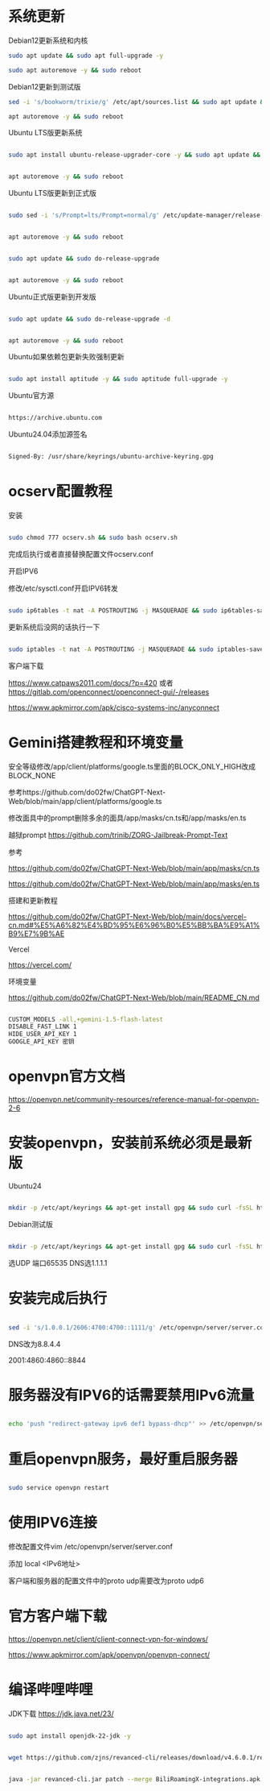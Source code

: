 # 系统更新
Debian12更新系统和内核
```bash
sudo apt update && sudo apt full-upgrade -y
```
```bash
sudo apt autoremove -y && sudo reboot
```
Debian12更新到测试版
```bash
sed -i 's/bookworm/trixie/g' /etc/apt/sources.list && sudo apt update && sudo apt full-upgrade -y -y
```
```bash
apt autoremove -y && sudo reboot
```
Ubuntu LTS版更新系统
```bash

sudo apt install ubuntu-release-upgrader-core -y && sudo apt update && sudo do-release-upgrade

```
```bash

apt autoremove -y && sudo reboot

```
Ubuntu LTS版更新到正式版
```bash

sudo sed -i 's/Prompt=lts/Prompt=normal/g' /etc/update-manager/release-upgrades && sudo apt update && sudo apt full-upgrade -y

```
```bash

apt autoremove -y && sudo reboot

```
```bash

sudo apt update && sudo do-release-upgrade

```
```bash

apt autoremove -y && sudo reboot

```
Ubuntu正式版更新到开发版
```bash

sudo apt update && sudo do-release-upgrade -d

```
```bash

apt autoremove -y && sudo reboot

```
Ubuntu如果依赖包更新失败强制更新
```bash

sudo apt install aptitude -y && sudo aptitude full-upgrade -y

```
Ubuntu官方源
```bash

https://archive.ubuntu.com

```
Ubuntu24.04添加源签名
```bash

Signed-By: /usr/share/keyrings/ubuntu-archive-keyring.gpg

```
# ocserv配置教程
安装
```bash

sudo chmod 777 ocserv.sh && sudo bash ocserv.sh

```
完成后执行或者直接替换配置文件ocserv.conf

开启IPV6

修改/etc/sysctl.conf开启IPV6转发
```bash

sudo ip6tables -t nat -A POSTROUTING -j MASQUERADE && sudo ip6tables-save > /etc/iptables/rules.v6

```
更新系统后没网的话执行一下
```bash

sudo iptables -t nat -A POSTROUTING -j MASQUERADE && sudo iptables-save > /etc/iptables/rules.v4

```
客户端下载

https://www.catpaws2011.com/docs/?p=420 或者 https://gitlab.com/openconnect/openconnect-gui/-/releases

https://www.apkmirror.com/apk/cisco-systems-inc/anyconnect
# Gemini搭建教程和环境变量
安全等级修改/app/client/platforms/google.ts里面的BLOCK_ONLY_HIGH改成BLOCK_NONE

参考https://github.com/do02fw/ChatGPT-Next-Web/blob/main/app/client/platforms/google.ts

修改面具中的prompt删除多余的面具/app/masks/cn.ts和/app/masks/en.ts

越狱prompt https://github.com/trinib/ZORG-Jailbreak-Prompt-Text

参考

https://github.com/do02fw/ChatGPT-Next-Web/blob/main/app/masks/cn.ts

https://github.com/do02fw/ChatGPT-Next-Web/blob/main/app/masks/en.ts

搭建和更新教程

https://github.com/do02fw/ChatGPT-Next-Web/blob/main/docs/vercel-cn.md#%E5%A6%82%E4%BD%95%E6%96%B0%E5%BB%BA%E9%A1%B9%E7%9B%AE

Vercel

https://vercel.com/

环境变量 

https://github.com/do02fw/ChatGPT-Next-Web/blob/main/README_CN.md
```bash

CUSTOM_MODELS -all,+gemini-1.5-flash-latest
DISABLE_FAST_LINK 1
HIDE_USER_API_KEY 1
GOOGLE_API_KEY 密钥

```
# openvpn官方文档
https://openvpn.net/community-resources/reference-manual-for-openvpn-2-6
# 安装openvpn，安装前系统必须是最新版
Ubuntu24
```bash

mkdir -p /etc/apt/keyrings && apt-get install gpg && sudo curl -fsSL https://swupdate.openvpn.net/repos/repo-public.gpg | gpg --dearmor > /etc/apt/keyrings/openvpn-repo-public.gpg && echo "deb [arch=amd64 signed-by=/etc/apt/keyrings/openvpn-repo-public.gpg] http://build.openvpn.net/debian/openvpn/release/2.6 mantic main" > /etc/apt/sources.list.d/openvpn-aptrepo.list && wget https://git.io/vpn -O openvpn-install.sh && bash openvpn-install.sh

```
Debian测试版
```bash

mkdir -p /etc/apt/keyrings && apt-get install gpg && sudo curl -fsSL https://swupdate.openvpn.net/repos/repo-public.gpg | gpg --dearmor > /etc/apt/keyrings/openvpn-repo-public.gpg && echo "deb [arch=amd64 signed-by=/etc/apt/keyrings/openvpn-repo-public.gpg] http://build.openvpn.net/debian/openvpn/release/2.6 bookworm main" > /etc/apt/sources.list.d/openvpn-aptrepo.list && wget https://git.io/vpn -O openvpn-install.sh && bash openvpn-install.sh

```
选UDP 端口65535 DNS选1.1.1.1          
# 安装完成后执行
```bash

sed -i 's/1.0.0.1/2606:4700:4700::1111/g' /etc/openvpn/server/server.conf && echo '--data-ciphers AES-256-GCM' >> /etc/openvpn/server/server.conf && echo 'duplicate-cn' >> /etc/openvpn/server/server.conf

```
DNS改为8.8.4.4

2001:4860:4860::8844
# 服务器没有IPV6的话需要禁用IPv6流量
```bash

echo 'push "redirect-gateway ipv6 def1 bypass-dhcp"' >> /etc/openvpn/server/server.conf

```
# 重启openvpn服务，最好重启服务器
```bash

sudo service openvpn restart

```
# 使用IPV6连接
修改配置文件vim /etc/openvpn/server/server.conf

添加
local <IPv6地址>

客户端和服务器的配置文件中的proto udp需要改为proto udp6
# 官方客户端下载

https://openvpn.net/client/client-connect-vpn-for-windows/

https://www.apkmirror.com/apk/openvpn/openvpn-connect/

# 编译哔哩哔哩
JDK下载
https://jdk.java.net/23/
```bash

sudo apt install openjdk-22-jdk -y

```
```bash

wget https://github.com/zjns/revanced-cli/releases/download/v4.6.0.1/revanced-cli.jar && wget https://github.com/BiliRoamingX/BiliRoamingX/releases/download/v1.20.3/BiliRoamingX-integrations.apk && wget https://github.com/BiliRoamingX/BiliRoamingX/releases/download/v1.20.3/BiliRoamingX-patches.jar && wget https://dl.hdslb.com/mobile/latest/android64/iBiliPlayer-bili.apk

```
```bash

java -jar revanced-cli.jar patch --merge BiliRoamingX-integrations.apk --patch-bundle BiliRoamingX-patches.jar --signing-levels 2,3 iBiliPlayer-bili.apk

```
